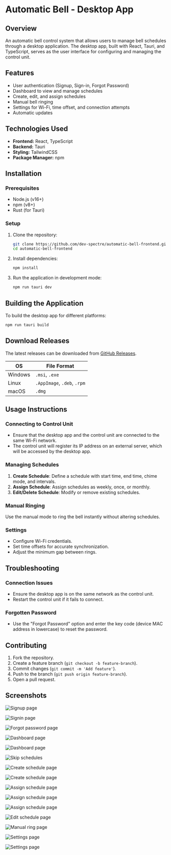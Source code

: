 # Automatic Bell - Desktop App

## Overview
An automatic bell control system that allows users to manage bell schedules through a desktop application. The desktop app, built with React, Tauri, and TypeScript, serves as the user interface for configuring and managing the control unit.

## Features
- User authentication (Signup, Sign-in, Forgot Password)
- Dashboard to view and manage schedules
- Create, edit, and assign schedules
- Manual bell ringing
- Settings for Wi-Fi, time offset, and connection attempts
- Automatic updates

## Technologies Used
- **Frontend:** React, TypeScript
- **Backend:** Tauri
- **Styling:** TailwindCSS
- **Package Manager:** npm

## Installation
### Prerequisites
- Node.js (v16+)
- npm (v8+)
- Rust (for Tauri)

### Setup
1. Clone the repository:
   ```sh
   git clone https://github.com/dev-spectre/automatic-bell-frontend.git
   cd automatic-bell-frontend
   ```
2. Install dependencies:
   ```sh
   npm install
   ```
3. Run the application in development mode:
   ```sh
   npm run tauri dev
   ```

## Building the Application
To build the desktop app for different platforms:
```sh
npm run tauri build
```

## Download Releases
The latest releases can be downloaded from [GitHub Releases](https://github.com/dev-spectre/automatic-bell-frontend/releases).

| OS      | File Format |
|---------|------------|
| Windows | `.msi`, `.exe` |
| Linux   | `.AppImage`, `.deb`, `.rpm` |
| macOS   | `.dmg` |

## Usage Instructions
### Connecting to Control Unit
- Ensure that the desktop app and the control unit are connected to the same Wi-Fi network.
- The control unit will register its IP address on an external server, which will be accessed by the desktop app.

### Managing Schedules
1. **Create Schedule**: Define a schedule with start time, end time, chime mode, and intervals.
2. **Assign Schedule**: Assign schedules as weekly, once, or monthly.
3. **Edit/Delete Schedule**: Modify or remove existing schedules.

### Manual Ringing
Use the manual mode to ring the bell instantly without altering schedules.

### Settings
- Configure Wi-Fi credentials.
- Set time offsets for accurate synchronization.
- Adjust the minimum gap between rings.

## Troubleshooting
### Connection Issues
- Ensure the desktop app is on the same network as the control unit.
- Restart the control unit if it fails to connect.

### Forgotten Password
- Use the "Forgot Password" option and enter the key code (device MAC address in lowercase) to reset the password.

## Contributing
1. Fork the repository.
2. Create a feature branch (`git checkout -b feature-branch`).
3. Commit changes (`git commit -m 'Add feature'`).
4. Push to the branch (`git push origin feature-branch`).
5. Open a pull request.

## Screenshots

![Signup page](assets/register.png)

![Signin page](assets/login.png)

![Forgot password page](assets/forgot_password.png)

![Dashboard page](assets/dashboard1.png)

![Dashboard page](assets/dashboard2.png)

![Skip schedules](assets/skip_schedule.png)

![Create schedule page](assets/create_schedule1.png)

![Create schedule page](assets/create_schedule2.png)

![Assign schedule page](assets/assign_schedule1.png)

![Assign schedule page](assets/assign_schedule2.png)

![Assign schedule page](assets/assign_schedule3.png)

![Edit schedule page](assets/edit_schedule.png)

![Manual ring page](assets/manual.png)

![Settings page](assets/settings.png)

![Settings page](assets/settings2.png)